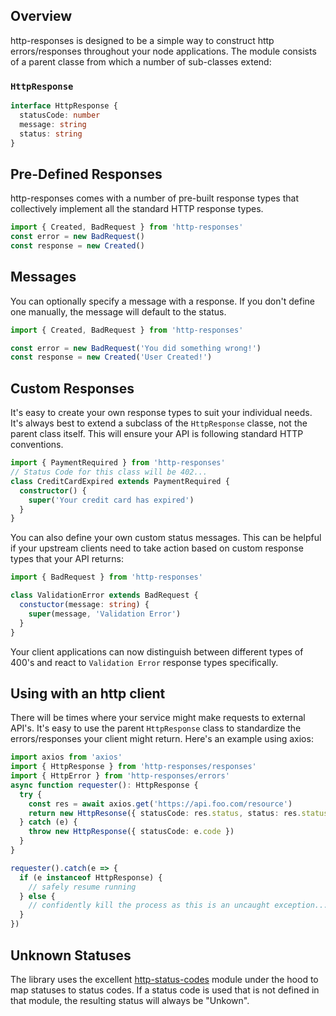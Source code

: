 ## Overview
http-responses is designed to be a simple way to construct http errors/responses throughout your node applications. The module consists of a parent classe from which a number of sub-classes extend:

### `HttpResponse`
```typescript
interface HttpResponse {
  statusCode: number
  message: string
  status: string
}
```

## Pre-Defined Responses
http-responses comes with a number of pre-built response types that collectively implement all the standard HTTP response types.

```typescript
import { Created, BadRequest } from 'http-responses'
const error = new BadRequest()
const response = new Created()
```

## Messages
You can optionally specify a message with a response. If you don't define one manually, the message will default to the status.

```typescript
import { Created, BadRequest } from 'http-responses'

const error = new BadRequest('You did something wrong!')
const response = new Created('User Created!')
```

## Custom Responses
It's easy to create your own response types to suit your individual needs. It's always best to extend a subclass of the  `HttpResponse` classe, not the parent class itself. This will ensure your API is following standard HTTP conventions.

```typescript
import { PaymentRequired } from 'http-responses'
// Status Code for this class will be 402...
class CreditCardExpired extends PaymentRequired {
  constructor() {
    super('Your credit card has expired')
  }
}
```

You can also define your own custom status messages. This can be helpful if your upstream clients need to take action based on custom response types that your API returns:

```typescript
import { BadRequest } from 'http-responses'

class ValidationError extends BadRequest {
  constuctor(message: string) {
    super(message, 'Validation Error')
  }
}
```

Your client applications can now distinguish between different types of 400's and react to `Validation Error` response types specifically.

## Using with an http client
There will be times where your service might make requests to external API's. It's easy to use the parent `HttpResponse` class to standardize the errors/responses your client might return. Here's an example using axios:

```typescript
import axios from 'axios'
import { HttpResponse } from 'http-responses/responses'
import { HttpError } from 'http-responses/errors'
async function requester(): HttpResponse {
  try {
    const res = await axios.get('https://api.foo.com/resource')
    return new HttpResonse({ statusCode: res.status, status: res.statusText })
  } catch (e) {
    throw new HttpResponse({ statusCode: e.code })
  }
}

requester().catch(e => {
  if (e instanceof HttpResponse) {
    // safely resume running
  } else {
    // confidently kill the process as this is an uncaught exception...
  }
})
```

## Unknown Statuses
The library uses the excellent [http-status-codes](https://www.npmjs.com/package/http-status-codes) module under the hood to map statuses to status codes. If a status code is used that is not defined in that module, the resulting status will always be "Unkown".
